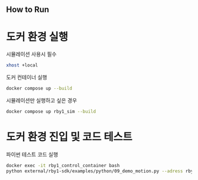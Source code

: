 
## How to Run
# 도커 환경 실행
시뮬레이션 사용시 필수
```bash
xhost +local
```
도커 컨테이너 실행
```bash
docker compose up --build
```
시뮬레이션만 실행하고 싶은 경우
```bash
docker compose up rby1_sim --build
```
# 도커 환경 진입 및 코드 테스트
파이썬 테스트 코드 실행
```bash
docker exec -it rby1_control_container bash
python external/rby1-sdk/examples/python/09_demo_motion.py --adress rby1_sim_container:50051
```